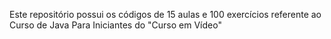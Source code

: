 Este repositório possui os códigos de 15 aulas e 100 exercícios referente ao Curso de Java Para Iniciantes do "Curso em Vídeo"
